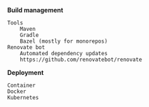 **Build management**

    Tools
        Maven
        Gradle
        Bazel (mostly for monorepos)
    Renovate bot 
        Automated dependency updates
        https://github.com/renovatebot/renovate

**Deployment**

    Container
    Docker
    Kubernetes

    

